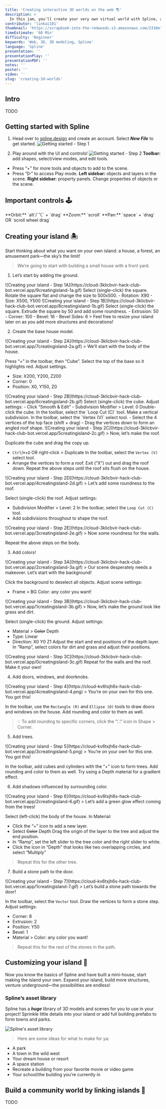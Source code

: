 ```yaml
---
title: 'Creating interactive 3D worlds on the web 🌎'
description: >
  In this jam, you'll create your very own virtual world with Spline, a web-based 3D modeling software.
contributor: 'linkai101'
thumbnail: 'https://scrapbook-into-the-redwoods.s3.amazonaws.com/2318e7a7-f3d8-44d3-8e7c-efb01b297a25-placeholder.png'
timeEstimate: '60 Min'
difficulty: 'Beginner'
keywords: 'Web, 3D, 3D modeling, Spline'
language: 'Spline'
presentation: ''
presentationPlay: ''
presentationPDF: ''
notes: ''
poster: ''
video: ''
slug: 'creating-3d-worlds'
---
```


## Intro
TODO

## Getting started with Spline
1. Head over to [spline.design](https://spline.design) and create an account. Select ***New File*** to get started.
![Getting started - Step 1](https://cloud-cmkhxafch-hack-club-bot.vercel.app/1gettingstarted-1.png)

2. Play around with the UI and controls!
![Getting started - Step 2](https://cloud-cmkhxafch-hack-club-bot.vercel.app/0gettingstarted-2.png)
**Toolbar:** add shapes, select/view modes, and edit tools.
- Press “+” for more tools and objects to add to the scene.
- Press “▷” to access Play mode.
**Left sidebar:** objects and layers in the scene.
**Right sidebar:** property panels. Change properties of objects or the scene.

## Important controls 🕹️
<Grid cols={3}>
<GridItem>
**Orbit:** `alt`/`⌥` + `drag`
</GridItem>
<GridItem>
**Zoom:** `scroll`
</GridItem>
<GridItem>
**Pan:** `space` + `drag` OR `scroll wheel drag`
</GridItem>
</Grid>

## Creating your island 🏝️
Start thinking about what you want on your own island: a house, a forest, an amusement park—the sky’s the limit!

> We’re going to start with building a small house with a front yard.

1. Let’s start by adding the ground.
<Grid cols={2}>
<GridItem>
![Creating your island - Step 1A](https://cloud-3klicbvir-hack-club-bot.vercel.app/9creatingisland-1a.gif)
</GridItem>
<GridItem>
Select (single-click) the square.
Rotate the square flat and change the size to 500x500.
- Rotation: X90
- Size: X500, Y500
</GridItem>


<GridItem>
![Creating your island - Step 1B](https://cloud-3klicbvir-hack-club-bot.vercel.app/8creatingisland-1b.gif)
</GridItem>
<GridItem>
Select (single-click) the square.
Extrude the square by 50 and add some roundness.
- Extrusion: 50
- Corner: 100
- Bevel: 16
- Bevel Sides: 6
</GridItem>
</Grid>
> Feel free to resize your island later on as you add more structures and decorations!

2. Create the base house model.
<Grid cols={2}>
<GridItem>
![Creating your island - Step 2A](https://cloud-3klicbvir-hack-club-bot.vercel.app/7creatingisland-2a.gif)
</GridItem>
<GridItem>
> We’ll start with the body of the house.

Press “+” in the toolbar, then “Cube”. Select the top of the base so it highlights red.
Adjust settings.
- Size: X200, Y200, Z200
- Corner: 0
- Position: X0, Y150, Z0
</GridItem>

<GridItem>
![Creating your island - Step 2B](https://cloud-3klicbvir-hack-club-bot.vercel.app/6creatingisland-2b.gif)
</GridItem>
<GridItem>
Select (single-click) the cube. Adjust settings:
- Click “Smooth & Edit”
- Subdivision Modifier > Level: 0
Double-click the cube.
In the toolbar, select the `Loop Cut (C)` tool. Make a vertical subdivision.
In the toolbar, select the `Vertex (V)` select tool.
- Select the 4 vertices of the top face (shift + drag)
- Drag the vertices down to form an angled roof shape.
</GridItem>

<GridItem>
![Creating your island - Step 2C](https://cloud-3klicbvir-hack-club-bot.vercel.app/5creatingisland-2c.gif)
</GridItem>
<GridItem>
> Now, let’s make the roof.

Duplicate the cube and drag the copy up.
- `Ctrl`/`⌘`+`D` OR right-click > Duplicate
In the toolbar, select the `Vertex (V)` select tool.
- Arrange the vertices to form a roof.
Exit (”X”) out and drag the roof down. Repeat the above steps until the roof sits flush on the house.
</GridItem>

<GridItem>
![Creating your island - Step 2D](https://cloud-3klicbvir-hack-club-bot.vercel.app/4creatingisland-2d.gif)
</GridItem>
<GridItem>
> Let’s add some roundness to the roof.

Select (single-click) the roof. Adjust settings:
- Subdivision Modifier > Level: 2
In the toolbar, select the `Loop Cut (C)` tool.
- Add subdivisions throughout to shape the roof.
</GridItem>

<GridItem>
![Creating your island - Step 2E](https://cloud-3klicbvir-hack-club-bot.vercel.app/3creatingisland-2e.gif)
</GridItem>
<GridItem>
> Now some roundness for the walls.

Repeat the above steps on the body.
</GridItem>
</Grid>

3. Add colors!
<Grid cols={2}>
<GridItem>
![Creating your island - Step 3A](https://cloud-3klicbvir-hack-club-bot.vercel.app/2creatingisland-3a.gif)
</GridItem>
<GridItem>
> Our scene desperately needs a makeover. Let’s start with the background!

Click the background to deselect all objects. Adjust scene settings:
- Frame > BG Color: any color you want!
</GridItem>

<GridItem>
![Creating your island - Step 3B](https://cloud-3klicbvir-hack-club-bot.vercel.app/1creatingisland-3b.gif)
</GridItem>
<GridItem>
> Now, let’s make the ground look like grass and dirt.

Select (single-click) the ground. Adjust settings:
- Material > <strike>Color</strike> Depth
- Type: Linear
- Direction: X0 Y0 Z1
Adjust the start and end positions of the depth layer.
In “Ramp”, select colors for dirt and grass and adjust their positions.
</GridItem>

<GridItem>
![Creating your island - Step 3C](https://cloud-3klicbvir-hack-club-bot.vercel.app/0creatingisland-3c.gif)
</GridItem>
<GridItem>
Repeat for the walls and the roof. Make it your own!
</GridItem>
</Grid>

4. Add doors, windows, and doorknobs.
<Grid cols={2}>
<GridItem>
![Creating your island - Step 4](https://cloud-kv6txjh6s-hack-club-bot.vercel.app/4creatingisland-4.png)
</GridItem>
<GridItem>
> You’re on your own for this one. You got this!

In the toolbar, use the `Rectangle (R)` and `Ellipse (O)` tools to draw doors and windows on the house.
Add rounding and color to them as well.
> 💡 To add rounding to specific corners, click the "⛶” icon in Shape > Corner.
</GridItem>
</Grid>

5. Add trees.
<Grid cols={2}>
<GridItem>
![Creating your island - Step 5](https://cloud-kv6txjh6s-hack-club-bot.vercel.app/3creatingisland-5.png)
</GridItem>
<GridItem>
> You’re on your own for this one. You got this!

In the toolbar, add cubes and cylinders with the “+” icon to form trees.
Add rounding and color to them as well. Try using a Depth material for a gradient effect.
</GridItem>
</Grid>

6. Add shadows influenced by surrounding color.
<Grid cols={2}>
<GridItem>
![Creating your island - Step 6](https://cloud-kv6txjh6s-hack-club-bot.vercel.app/2creatingisland-6.gif)
</GridItem>
<GridItem>
> Let’s add a green glow effect coming from the trees!

Select (left-click) the body of the house. In Material:
- Click the “+” icon to add a new layer.
- Select ~~Color~~ Depth
Drag the origin of the layer to the tree and adjust the end position.
- In “Ramp”, set the left slider to the tree color and the right slider to white.
- Click the icon in “Depth” that looks like two overlapping circles, and select “Multiply”
> Repeat this for the other tree.
</GridItem>
</Grid>

7. Build a stone path to the door.
<Grid cols={2}>
<GridItem>
![Creating your island - Step 7](https://cloud-kv6txjh6s-hack-club-bot.vercel.app/1creatingisland-7.gif)
</GridItem>
<GridItem>
> Let’s build a stone path towards the door!

In the toolbar, select the `Vector` tool. Draw the vertices to form a stone step. Adjust settings:
- Corner: 8
- Extrusion: 2
- Position: Y50
- Bevel: 1
- Material > Color: any color you want!
> Repeat this for the rest of the stones in the path.
</GridItem>
</Grid>

## Customizing your island 🎀
Now you know the basics of Spline and have built a mini-house, start making the island your own. Expand your island, build more structures, venture underground—the possibilities are endless!

### Spline’s asset library
Spline has a ***huge*** library of 3D models and scenes for you to use in your project! Sprinkle little details into your island or add full building prefabs to form towns and parks.

![Spline's asset library](https://cloud-kv6txjh6s-hack-club-bot.vercel.app/0splinelibrary.png)

> Here are some ideas for what to make for ya:
- A park
- A town in the wild west
- Your dream house or resort
- A space station
- Recreate a building from your favorite movie or video game
- Your school/the building you’re currently in

## Build a community world by linking islands 🌉
TODO

